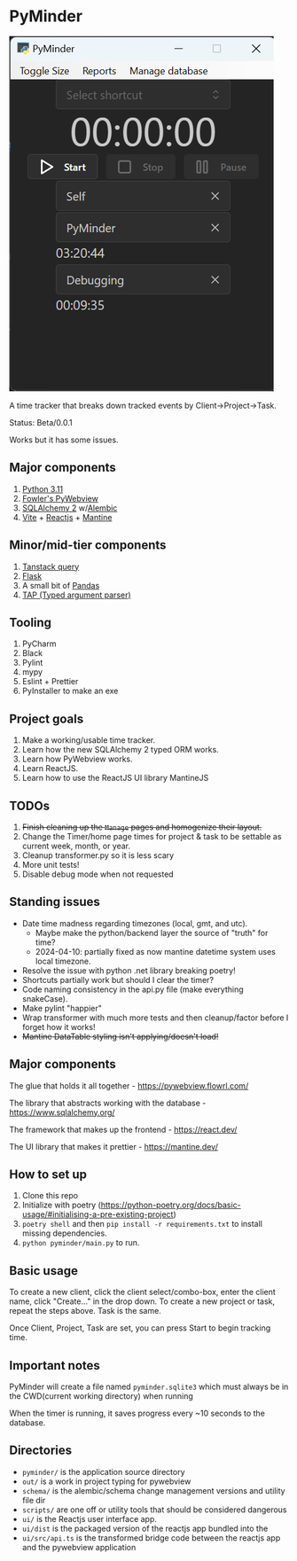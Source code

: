 PyMinder
========

![Fullsize of timer app](./imgs/full_size.png)

A time tracker that breaks down tracked events by Client->Project->Task.

Status: Beta/0.0.1

Works but it has some issues.

## Major components
1. [Python 3.11](https://www.python.org/)
1. [Fowler's PyWebview](https://pywebview.flowrl.com/)
2. [SQLAlchemy 2](https://docs.sqlalchemy.org/en/20/) w/[Alembic](https://alembic.sqlalchemy.org/en/latest/)
3. [Vite](https://vitejs.dev/) + [Reactjs](https://react.dev/) + [Mantine](https://mantine.dev/)

## Minor/mid-tier components
1. [Tanstack query](https://tanstack.com/query/latest)
2. [Flask](https://flask.palletsprojects.com/en/3.0.x/)
3. A small bit of [Pandas](https://pandas.pydata.org/)
4. [TAP (Typed argument parser)](https://pypi.org/project/typed-argument-parser/)

## Tooling
1. PyCharm
2. Black
3. Pylint
4. mypy
5. Eslint + Prettier
6. PyInstaller to make an exe


## Project goals

1. Make a working/usable time tracker.
2. Learn how the new SQLAlchemy 2 typed ORM works.
3. Learn how PyWebview works.
4. Learn ReactJS.
5. Learn how to use the ReactJS UI library MantineJS

## TODOs

1. ~~Finish cleaning up the `Manage` pages and homogenize their layout.~~
2. Change the Timer/home page times for project & task to be settable as current week, month, or year.
3. Cleanup transformer.py so it is less scary
4. More unit tests!
5. Disable debug mode when not requested

## Standing issues

- Date time madness regarding timezones (local, gmt, and utc).
  - Maybe make the python/backend layer the source of "truth" for time?
  - 2024-04-10: partially fixed as now mantine datetime system uses local timezone.
- Resolve the issue with python .net library breaking poetry!
- Shortcuts partially work but should I clear the timer?
- Code naming consistency in the api.py file (make everything snakeCase).
- Make pylint "happier"
- Wrap transformer with much more tests and then cleanup/factor before I forget how it works!
- ~~Mantine DataTable styling isn't applying/doesn't load!~~


## Major components

The glue that holds it all together - 
https://pywebview.flowrl.com/

The library that abstracts working with the database - https://www.sqlalchemy.org/

The framework that makes up the frontend - https://react.dev/

The UI library that makes it prettier - https://mantine.dev/

## How to set up

1. Clone this repo
2. Initialize with poetry (https://python-poetry.org/docs/basic-usage/#initialising-a-pre-existing-project)
3. `poetry shell` and then `pip install -r requirements.txt` to install missing dependencies.
4. `python pyminder/main.py` to run.



## Basic usage

To create a new client, click the client select/combo-box, enter the client name, click "Create..." in the drop down.
To create a new project or task, repeat the steps above.
Task is the same.

Once Client, Project, Task are set, you can press Start to begin tracking time.




## Important notes

PyMinder will create a file named `pyminder.sqlite3` which must always be in the 
CWD(current working directory) when running

When the timer is running, it saves progress every ~10 seconds to the database.


## Directories

- `pyminder/` is the application source directory
- `out/` is a work in project typing for pywebview
- `schema/` is the alembic/schema change management versions and utility file dir
- `scripts/` are one off or utility tools that should be considered dangerous
- `ui/` is the Reactjs user interface app.
- `ui/dist` is the packaged version of the reactjs app bundled into the
- `ui/src/api.ts` is the transformed bridge code between the reactjs app and the pywebview application

